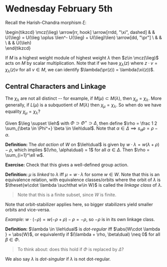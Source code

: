 # Wednesday February 5th

Recall the Harish-Chandra morphism $\xi$:

\begin{tikzcd}
\mcz(\lieg) \arrow[rr, hook] \arrow[rrdd, "\xi", dashed] &  & U(\lieg) = U(\lieg \oplus \lien^- U(\lieg) + U(\lieg)\lien) \arrow[dd, "\pr"] \\
                                                         &  &                                                                               \\
                                                         &  & U(\lieh)                                                                     
\end{tikzcd}

If $M$ is a highest weight module of highest weight $\lambda$ then $z\in \mcz(\lieg)$ acts on $M$ by scalar multiplication.
Note that if we have $\chi_\lambda(z)$ where $z\cdot v = \chi_\lambda(z) v$ for all $v\in M$, we can identify $\lambda(\pr(z)) = \lambda(\xi(z))$.

## Central Characters and Linkage

The $\chi_\lambda$ are not all distinct -- for example, if $M(\mu) \subset M(\lambda)$, then $\chi_\mu = \chi_\lambda$.
More generally, if $L(\mu)$ is a subquotient of $M(\lambda)$ then $\chi_\mu = \chi_\lambda$.
So when do we have equality $\chi_\mu = \chi_\lambda$?

Given $\lieg \supset \lieh$ with $\Phi \supset \Phi^+ \supset \Delta$, then define $\rho = \frac 1 2 \sum_{\beta \in \Phi^+} \beta \in \lieh\dual$.
Note that $\alpha \in \Delta \implies s_\alpha \rho = \rho - \alpha$.

**Definition:**
The *dot action* of $W$ on $\lieh\dual$ is given by $w\cdot \lambda = w(\lambda + \rho) - \rho$, which implies $(\rho, \alpha\dual) = 1$ for all $\alpha \in \Delta$.
Then $\rho = \sum_{i=1}^\ell w$.

**Exercise:** 
Check that this gives a well-defined group action.

**Definition:**
$\mu$ is *linked* to $\lambda$ iff $\mu = w\cdot \lambda$ for some $w\in W$.
Note that this is an equivalence relation, with equivalence classes/orbits where the orbit of $\lambda$ is $\theset{w\cdot \lambda \suchthat w\in W}$ is called the *linkage class* of $\lambda$.

> Note that this is a finite subset, since $W$ is finite.

Note that orbit-stabilizer applies here, so bigger stabilizers yield smaller orbits and vice-versa.

*Example:*
$w\cdot (-\rho) = w(-\rho + \rho) - \rho = -\rho$, so $-\rho$ is in its own linkage class.

**Definition:**
$\lambda \in \lieh\dual$ is *dot-regular* iff $\abs{W\cdot \lambda } = \abs{W}$, or equivalently if $(\lambda + \rho, \beta\dual) \neq 0$ for all $\beta \in \Phi$.

> To think about: does this hold if $\Phi$ is replaced by $\Delta$?

We also say $\lambda$ is *dot-singular* if $\lambda$ is not dot-regular.

